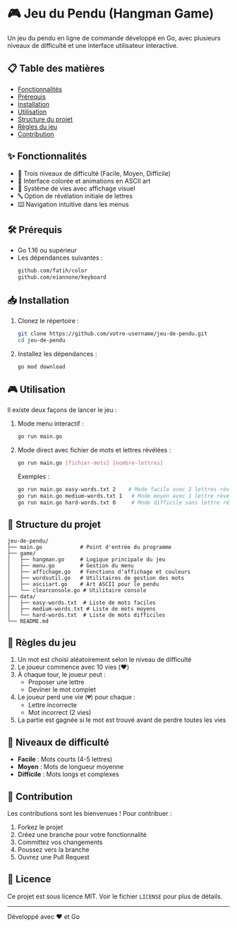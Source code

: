 # 🎮 Jeu du Pendu (Hangman Game)

Un jeu du pendu en ligne de commande développé en Go, avec plusieurs niveaux de difficulté et une interface utilisateur interactive.

## 📋 Table des matières
- [Fonctionnalités](#fonctionnalités)
- [Prérequis](#prérequis)
- [Installation](#installation)
- [Utilisation](#utilisation)
- [Structure du projet](#structure-du-projet)
- [Règles du jeu](#règles-du-jeu)
- [Contribution](#contribution)

## ✨ Fonctionnalités

- 🎯 Trois niveaux de difficulté (Facile, Moyen, Difficile)
- 🎨 Interface colorée et animations en ASCII art
- 💖 Système de vies avec affichage visuel
- 🔤 Option de révélation initiale de lettres
- ⌨️ Navigation intuitive dans les menus

## 🛠️ Prérequis

- Go 1.16 ou supérieur
- Les dépendances suivantes :
  ```bash
  github.com/fatih/color
  github.com/eiannone/keyboard
  ```

## 📥 Installation

1. Clonez le répertoire :
   ```bash
   git clone https://github.com/votre-username/jeu-de-pendu.git
   cd jeu-de-pendu
   ```

2. Installez les dépendances :
   ```bash
   go mod download
   ```

## 🎮 Utilisation

Il existe deux façons de lancer le jeu :

1. Mode menu interactif :
   ```bash
   go run main.go
   ```

2. Mode direct avec fichier de mots et lettres révélées :
   ```bash
   go run main.go [fichier-mots] [nombre-lettres]
   ```
   
   Exemples :
   ```bash
   go run main.go easy-words.txt 2    # Mode facile avec 2 lettres révélées
   go run main.go medium-words.txt 1   # Mode moyen avec 1 lettre révélée
   go run main.go hard-words.txt 0     # Mode difficile sans lettre révélée
   ```

## 📁 Structure du projet

```
jeu-de-pendu/
├── main.go            # Point d'entrée du programme
├── game/
│   ├── hangman.go     # Logique principale du jeu
│   ├── menu.go        # Gestion du menu
│   ├── affichage.go   # Fonctions d'affichage et couleurs
│   ├── wordsutil.go   # Utilitaires de gestion des mots
│   ├── asciiart.go    # Art ASCII pour le pendu
│   └── clearconsole.go # Utilitaire console
├── data/
│   ├── easy-words.txt  # Liste de mots faciles
│   ├── medium-words.txt # Liste de mots moyens
│   └── hard-words.txt  # Liste de mots difficiles
└── README.md
```

## 📌 Règles du jeu

1. Un mot est choisi aléatoirement selon le niveau de difficulté
2. Le joueur commence avec 10 vies (❤️)
3. À chaque tour, le joueur peut :
   - Proposer une lettre
   - Deviner le mot complet
4. Le joueur perd une vie (💔) pour chaque :
   - Lettre incorrecte
   - Mot incorrect (2 vies)
5. La partie est gagnée si le mot est trouvé avant de perdre toutes les vies

## 🎯 Niveaux de difficulté

- **Facile** : Mots courts (4-5 lettres)
- **Moyen** : Mots de longueur moyenne
- **Difficile** : Mots longs et complexes

## 🤝 Contribution

Les contributions sont les bienvenues ! Pour contribuer :

1. Forkez le projet
2. Créez une branche pour votre fonctionnalité
3. Committez vos changements
4. Poussez vers la branche
5. Ouvrez une Pull Request

## 📝 Licence

Ce projet est sous licence MIT. Voir le fichier `LICENSE` pour plus de détails.

---

Développé avec ❤️ et Go
